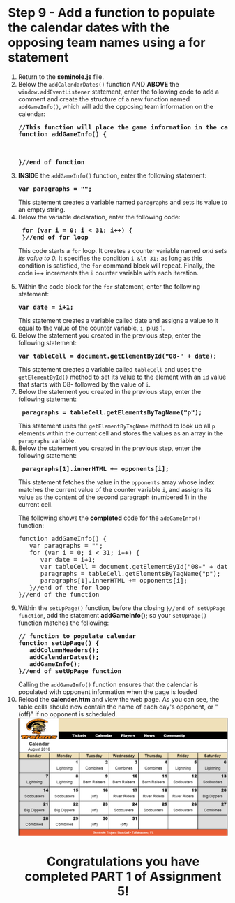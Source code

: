 <h1>Step 9 - Add a function to populate the calendar dates with the opposing team names using a for statement</h1>

<ol>
<li>Return to the <b>seminole.js</b> file.</li>

<li>Below the <code>addCalendarDates()</code> function AND <b>ABOVE</b> the <code>window.addEventListener</code> statement, enter the following code to add a comment and create the structure of a new function named <code>addGameInfo()</code>, which will add the opposing team information on the calendar:
<b><pre>//This function will place the game information in the calendar
function addGameInfo() {
<br /><br />
}//end of function</pre></b>
</li>

<li><b>INSIDE</b> the <code>addGameInfo()</code> function, enter the following statement:
<b><pre>
var paragraphs = "";
</pre></b>
This statement creates a variable named <code>paragraphs</code> and sets its value to an empty string.
</li>

<li>
Below the variable declaration, enter the following code:

<b><pre>
for (var i = 0; i < 31; i++) {
<br />
}//end of for loop
</pre> </b>
This code starts a <code>for</code> loop.  It creates a counter variable named <i> and sets its value to 0.</i>  It specifies the condition <code>i &lt 31;</code> as long as this condition is satisfied, the <code>for</code> command block will repeat.  Finally, the code i++ increments the <code>i</code> counter variable with each iteration.
</li>

<li>
Within the code block for the <code>for</code> statement, enter the following statement:
<b><pre>var date = i+1;</pre></b>
This statement creates a variable called date and assigns a value to it equal to the value of the counter variable, <code>i</code>, plus 1.
</li>

<li>
Below the statement you created in the previous step, enter the following statement:
<b><pre>var tableCell = document.getElementById("08-" + date);</pre></b>
This statement creates a variable called <code>tableCell</code> and uses the <code>getElementById()</code> method to set its value to the element with an <code>id</code> value that starts with 08- followed by the value of <code>i</code>.
</li>
<li>
Below the statement you created in the previous step, enter the following statement:
<b><pre> paragraphs = tableCell.getElementsByTagName("p");</pre></b>
This statement uses the <code>getElementByTagName</code> method to look up all <code>p</code> elements within the current cell and stores the values as an array in the <code>paragraphs</code> variable.
</li>

<li>
Below the statement you created in the previous step, enter the following statement:
<b><pre> paragraphs[1].innerHTML += opponents[i];</pre></b>
This statement fetches the value in the <code>opponents</code> array whose index matches the current value of the counter variable <code>i</code>, and assigns its value as the content of the second paragraph (numbered 1) in the current cell. 
</li>

The following shows the <b>completed</b> code for the <code>addGameInfo()</code> function:
<pre>
function addGameInfo() {
   var paragraphs = "";
   for (var i = 0; i < 31; i++) {
      var date = i+1;
      var tableCell = document.getElementById("08-" + date);
      paragraphs = tableCell.getElementsByTagName("p");
      paragraphs[1].innerHTML += opponents[i];
   }//end of the for loop
}//end of the function
</pre>
</li>
<li>
Within the <code>setUpPage()</code> function, before the closing <code>}//end of setUpPage function</code>, add the statement <b>addGameInfo();</b> so your <code>setUpPage()</code> function matches the following:
<b><pre>
// function to populate calendar 
function setUpPage() {
   addColumnHeaders();
   addCalendarDates();
   addGameInfo();
}//end of setUpPage function
</pre></b>
Calling the <code>addGameInfo()</code> function ensures that the calendar is populated with opponent information when the page is loaded</li>
<li>Reload the <b>calender.htm</b> and view the web page.  As you can see, the table cells should now contain the name of each day's opponent, or "(off)" if no opponent is scheduled.</li>


<center><img src=".guides/img/SeminoleTrojan_Opponents.png" alt="Seminole Trojans" /></center>

<center><h1>Congratulations you have completed PART 1 of Assignment 5!</h1></center>